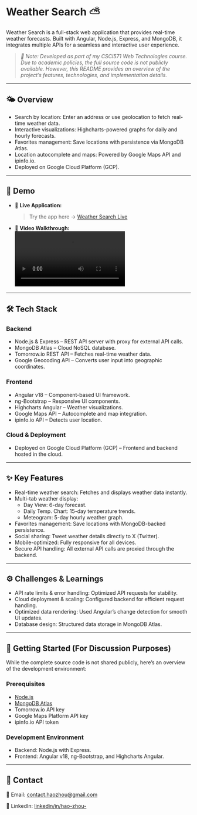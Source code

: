 # Weather Search ⛅

Weather Search is a full-stack web application that provides real-time weather forecasts. Built with Angular, Node.js, Express, and MongoDB, it integrates multiple APIs for a seamless and interactive user experience.

> *🔹 Note: Developed as part of my CSCI571 Web Technologies course. Due to academic policies, the full source code is not publicly available. However, this README provides an overview of the project’s features, technologies, and implementation details.*

---

## 🌤️ Overview

- Search by location: Enter an address or use geolocation to fetch real-time weather data.
- Interactive visualizations: Highcharts-powered graphs for daily and hourly forecasts.
- Favorites management: Save locations with persistence via MongoDB Atlas.
- Location autocomplete and maps: Powered by Google Maps API and ipinfo.io.
- Deployed on Google Cloud Platform (GCP).

---

## 🔗 Demo
  - 🚀 **Live Application:**  
      > Try the app here → [Weather Search Live](https://csci571asgm3frontend.wl.r.appspot.com/)
  - 🎥 **Video Walkthrough:**  
    <video src="https://github.com/user-attachments/assets/b829f8eb-ed6d-4605-be6f-672188d12d35"></video>
---

## 🛠️ Tech Stack

### Backend
- Node.js & Express – REST API server with proxy for external API calls.
- MongoDB Atlas – Cloud NoSQL database.
- Tomorrow.io REST API – Fetches real-time weather data.
- Google Geocoding API – Converts user input into geographic coordinates.

### Frontend
- Angular v18 – Component-based UI framework.
- ng-Bootstrap – Responsive UI components.
- Highcharts Angular – Weather visualizations.
- Google Maps API – Autocomplete and map integration.
- ipinfo.io API – Detects user location.

### Cloud & Deployment
- Deployed on Google Cloud Platform (GCP) – Frontend and backend hosted in the cloud.

---

## ✨ Key Features

- Real-time weather search: Fetches and displays weather data instantly.
- Multi-tab weather display:  
  - Day View: 6-day forecast.  
  - Daily Temp. Chart: 15-day temperature trends.  
  - Meteogram: 5-day hourly weather graph.  
- Favorites management: Save locations with MongoDB-backed persistence.
- Social sharing: Tweet weather details directly to X (Twitter).
- Mobile-optimized: Fully responsive for all devices.
- Secure API handling: All external API calls are proxied through the backend.

---

## ⚙️ Challenges & Learnings

- API rate limits & error handling: Optimized API requests for stability.
- Cloud deployment & scaling: Configured backend for efficient request handling.
- Optimized data rendering: Used Angular’s change detection for smooth UI updates.
- Database design: Structured data storage in MongoDB Atlas.

---

## 🚀 Getting Started (For Discussion Purposes)
While the complete source code is not shared publicly, here’s an overview of the development environment:
### Prerequisites
- [Node.js](https://nodejs.org/)
- [MongoDB Atlas](https://www.mongodb.com/cloud/atlas)
- Tomorrow.io API key
- Google Maps Platform API key
- ipinfo.io API token

### Development Environment
- Backend: Node.js with Express.
- Frontend: Angular v18, ng-Bootstrap, and Highcharts Angular.

---

## 📧 Contact

📩 Email: [contact.haozhou@gmail.com](mailto:contact.haozhou@gmail.com)

🔗 LinkedIn: [linkedin/in/hao-zhou-](https://www.linkedin.com/in/hao-zhou-/)

